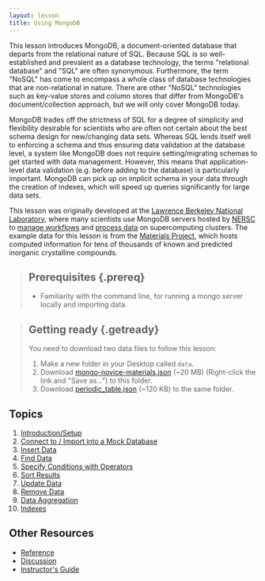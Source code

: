 ```yaml
---
layout: lesson
title: Using MongoDB
---
```


This lesson introduces MongoDB, a document-oriented database that departs from
the relational nature of SQL. Because SQL is so well-established and prevalent
as a database technology, the terms "relational database" and "SQL" are often
synonymous. Furthermore, the term "NoSQL" has come to encompass a whole class
of database technologies that are non-relational in nature. There are other
"NoSQL" technologies such as key-value stores and column stores that differ
from MongoDB's document/collection approach, but we will only cover MongoDB
today.

MongoDB trades off the strictness of SQL for a degree of simplicity and
flexibility desirable for scientists who are often not certain about the
best schema design for new/changing data sets. Whereas SQL lends itself well to
enforcing a schema and thus ensuring data validation at the database level, a
system like MongoDB does not require setting/migrating schemas to get started
with data management. However, this means that application-level data
validation (e.g. before adding to the database) is particularly
important. MongoDB can pick up on implicit schema in your data through the
creation of indexes, which will speed up queries significantly for large data
sets.

This lesson was originally developed at the
[Lawrence Berkeley National Laboratory](http://lbl.gov), where many scientists
use MongoDB servers hosted by [NERSC](http://nersc.gov) to
[manage workflows](https://pythonhosted.org/FireWorks/) and
[process data](https://pythonhosted.org/pymatgen-db/) on supercomputing
clusters. The example data for this lesson is from the
[Materials Project](https://materialsproject.org), which hosts computed
information for tens of thousands of known and predicted inorganic crystalline
compounds.

> ## Prerequisites {.prereq}
>
> * Familiarity with the command line, for running a mongo server locally and importing data.

> ## Getting ready {.getready}
>
> You need to download two data files to follow this lesson:
>
> 1. Make a new folder in your Desktop called `data`.
> 2. Download [mongo-novice-materials.json](./data/mongo-novice-materials.json) (~20 MB) (Right-click the link and "Save as...") to this folder.
> 3. Download [periodic_table.json](./data/periodic_table.json) (~120 KB) to the same folder.

## Topics

1.  [Introduction/Setup](01-intro.html)
2.  [Connect to / Import into a Mock Database](02-mockconn.html)
3.  [Insert Data](03-insert.html)
4.  [Find Data](04-find.html)
5.  [Specify Conditions with Operators](05-operators.html)
6.  [Sort Results](06-sort.html)
7.  [Update Data](07-update.html)
8.  [Remove Data](08-remove.html)
9.  [Data Aggregation](09-aggregate.html)
10. [Indexes](10-indexes.html)

## Other Resources

*   [Reference](reference.html)
*   [Discussion](discussion.html)
*   [Instructor's Guide](instructors.html)
